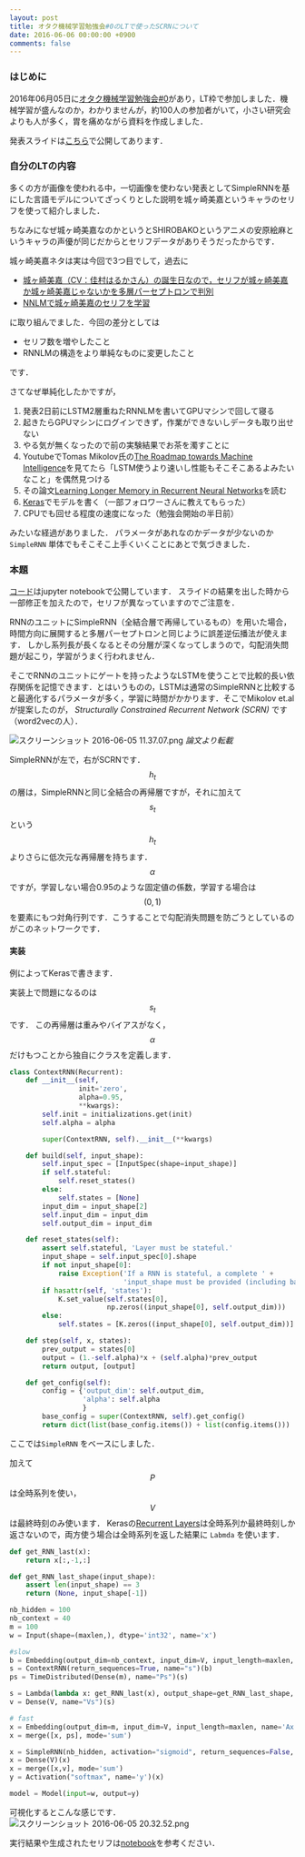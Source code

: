```yaml
---
layout: post
title: オタク機械学習勉強会#0のLTで使ったSCRNについて
date: 2016-06-06 00:00:00 +0900
comments: false
---
```


### はじめに

2016年06月05日に[オタク機械学習勉強会#0](http://otakuml.connpass.com/event/30695/)があり，LT枠で参加しました．機械学習が盛んなのか，わかりませんが，約100人の参加者がいて，小さい研究会よりも人が多く，胃を痛めながら資料を作成しました．

発表スライドは[こちら](https://speakerdeck.com/nzw0301/cheng-keqi-mei-jia-dexue-burnnlm
)で公開してあります．

### 自分のLTの内容

多くの方が画像を使われる中，一切画像を使わない発表としてSimpleRNNを基にした言語モデルについてざっくりとした説明を城ヶ崎美嘉というキャラのセリフを使って紹介しました．

ちなみになぜ城ヶ崎美嘉なのかというとSHIROBAKOというアニメの安原絵麻というキャラの声優が同じだからとセリフデータがありそうだったからです．

城ヶ崎美嘉ネタは実は今回で3つ目でして，過去に

- [城ヶ崎美嘉（CV：佳村はるかさん）の誕生日なので，セリフが城ヶ崎美嘉か城ヶ崎美嘉じゃないかを多層パーセプトロンで判別](http://nzw.hatenablog.jp/entry/2015/11/12/074124)
- [NNLMで城ヶ崎美嘉のセリフを学習](http://nzw.hatenablog.jp/entry/2016/05/09/232101)

に取り組んでました．今回の差分としては

- セリフ数を増やしたこと
- RNNLMの構造をより単純なものに変更したこと

です．

さてなぜ単純化したかですが，

1. 発表2日前にLSTM2層重ねたRNNLMを書いてGPUマシンで回して寝る
2. 起きたらGPUマシンにログインできず，作業ができないしデータも取り出せない
3. やる気が無くなったので前の実験結果でお茶を濁すことに
4. YoutubeでTomas Mikolov氏の[The Roadmap towards Machine Intelligence](https://www.youtube.com/watch?v=gi4Zf59_IcU)を見てたら「LSTM使うより速いし性能もそこそこあるよみたいなこと」を偶然見つける
5. その論文[Learning Longer Memory in Recurrent Neural Networks](https://research.facebook.com/publications/learning-longer-memory-in-recurrent-neural-networks/)を読む
6. [Keras](http://keras.io/)でモデルを書く（一部フォロワーさんに教えてもらった）
7. CPUでも回せる程度の速度になった（勉強会開始の半日前）


みたいな経過がありました．
パラメータがあれなのかデータが少ないのか `SimpleRNN` 単体でもそこそこ上手くいくことにあとで気づきました．

### 本題

[コード](https://gist.github.com/nzw0301/4dddfd7fdd22eb61d012dc821c365381)はjupyter notebookで公開しています．
スライドの結果を出した時から一部修正を加えたので，セリフが異なっていますのでご注意を．

RNNのユニットにSimpleRNN（全結合層で再帰しているもの）を用いた場合，時間方向に展開すると多層パーセプトロンと同じように誤差逆伝播法が使えます．
しかし系列長が長くなるとその分層が深くなってしまうので，勾配消失問題が起こり，学習がうまく行われません．

そこでRNNのユニットにゲートを持ったようなLSTMを使うことで比較的長い依存関係を記憶できます．とはいうものの，LSTMは通常のSimpleRNNと比較すると最適化するパラメータが多く，学習に時間がかかります．そこでMikolov et.alが提案したのが， *Structurally Constrained Recurrent Network (SCRN)* です（word2vecの人）．


![スクリーンショット 2016-06-05 11.37.07.png](https://qiita-image-store.s3.amazonaws.com/0/72604/39bf7de2-12ad-8b78-00b8-4dce00577e13.png)
*論文より転載*


SimpleRNNが左で，右がSCRNです．
$$h_t$$ の層は，SimpleRNNと同じ全結合の再帰層ですが，それに加えて $$s_t$$ という $$h_t$$ よりさらに低次元な再帰層を持ちます．
$$\alpha$$ ですが，学習しない場合0.95のような固定値の係数，学習する場合は$$(0,1)$$ を要素にもつ対角行列です．こうすることで勾配消失問題を防ごうとしているのがこのネットワークです．

#### 実装

例によってKerasで書きます．

実装上で問題になるのは $$s_t$$ です．
この再帰層は重みやバイアスがなく，$$\alpha$$だけもつことから独自にクラスを定義します．

```python
class ContextRNN(Recurrent):
    def __init__(self,
                 init='zero',
                 alpha=0.95,
                 **kwargs):
        self.init = initializations.get(init)
        self.alpha = alpha

        super(ContextRNN, self).__init__(**kwargs)

    def build(self, input_shape):
        self.input_spec = [InputSpec(shape=input_shape)]
        if self.stateful:
            self.reset_states()
        else:
            self.states = [None]
        input_dim = input_shape[2]
        self.input_dim = input_dim
        self.output_dim = input_dim

    def reset_states(self):
        assert self.stateful, 'Layer must be stateful.'
        input_shape = self.input_spec[0].shape
        if not input_shape[0]:
            raise Exception('If a RNN is stateful, a complete ' +
                            'input_shape must be provided (including batch size).')
        if hasattr(self, 'states'):
            K.set_value(self.states[0],
                        np.zeros((input_shape[0], self.output_dim)))
        else:
            self.states = [K.zeros((input_shape[0], self.output_dim))]

    def step(self, x, states):
        prev_output = states[0]
        output = (1.-self.alpha)*x + (self.alpha)*prev_output
        return output, [output]

    def get_config(self):
        config = {'output_dim': self.output_dim,
                  'alpha': self.alpha
                  }
        base_config = super(ContextRNN, self).get_config()
        return dict(list(base_config.items()) + list(config.items()))
```
ここでは`SimpleRNN` をベースにしました．

加えて $$P$$ は全時系列を使い，$$V$$は最終時刻のみ使います．
Kerasの[Recurrent Layers](http://keras.io/layers/recurrent/)は全時系列か最終時刻しか返さないので，両方使う場合は全時系列を返した結果に `Labmda` を使います．

```python
def get_RNN_last(x):
    return x[:,-1,:]

def get_RNN_last_shape(input_shape):
    assert len(input_shape) == 3
    return (None, input_shape[-1])

nb_hidden = 100
nb_context = 40
m = 100
w = Input(shape=(maxlen,), dtype='int32', name='x')

#slow
b = Embedding(output_dim=nb_context, input_dim=V, input_length=maxlen, name='Bx')(w)
s = ContextRNN(return_sequences=True, name="s")(b)
ps = TimeDistributed(Dense(m), name="Ps")(s)

s = Lambda(lambda x: get_RNN_last(x), output_shape=get_RNN_last_shape, name="s_T")(s)
v = Dense(V, name="Vs")(s)

# fast
x = Embedding(output_dim=m, input_dim=V, input_length=maxlen, name='Ax')(w)
x = merge([x, ps], mode='sum')

x = SimpleRNN(nb_hidden, activation="sigmoid", return_sequences=False, name="h")(x)
x = Dense(V)(x)
x = merge([x,v], mode='sum')
y = Activation("softmax", name='y')(x)

model = Model(input=w, output=y)
```

可視化するとこんな感じです．
![スクリーンショット 2016-06-05 20.32.52.png](https://qiita-image-store.s3.amazonaws.com/0/72604/09ccf0c0-dca9-8701-2239-19c9f9eee175.png)


実行結果や生成されたセリフは[notebook](https://gist.github.com/nzw0301/4dddfd7fdd22eb61d012dc821c365381)を参考ください．
